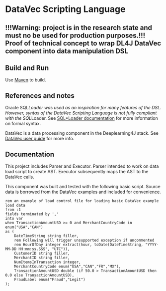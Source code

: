 DataVec Scripting Language
==========================

!!!Warning: project is in the research state and must no be used for production purposes.!!!
Proof of technical concept to wrap DL4J DataVec component into data manipulation DSL
---

## Build and Run

Use [Maven](https://maven.apache.org/) to build.

## References and notes
Oracle SQL*Loader was used as an inspiration for many features of the DSL. However, syntax of the DataVec Scripting
Language is not fully compliant with the SQL*Loader. See [SQL*Loader documentation](http://docs.oracle.com/database/121/SUTIL/toc.htm)
for more information on formal syntax.

DataVec is a data processing component in the Deeplearning4J stack. See [DataVec user guide](https://deeplearning4j.org/etl-userguide) for more info.

## Documentation
This project includes Parser and Executor. Parser intended to work on data load script to create AST. Executor
subsequently maps the AST to the DataVec calls.

This component was built and tested with the following basic script. Source data is borrowed from the DataVec examples and
included for convenience.

```
rem an example of load control file for loading basic DataVec example
load data
from :1
fields terminated by ','
into var
when TransactionAmountUSD >= 0 and MerchantCountryCode in enum("USA","CAN")
as (
    DateTimeString string filler,
    rem Following will trigger unsupported exception if uncommented
    rem HourOfDay integer extract(hour, toDate(DateTimeString, "YYYY-MM-DD HH:mm:ss.SSS", "UTC")),
    CustomerID string filler,
    MerchantID string filler,
    NumItemsInTransaction integer,
    MerchantCountryCode enum("USA","CAN","FR","MX"),
    TransactionAmountUSD double (if 50.0 > TransactionAmountUSD then 0.0 else TransactionAmountUSD),
    FraudLabel enum("Fraud","Legit")
);
```

